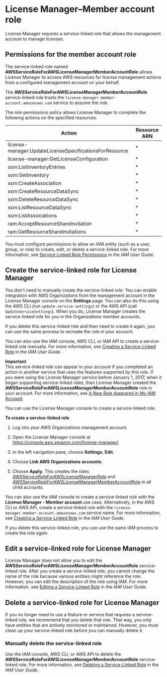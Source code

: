 # License Manager–Member account role<a name="member-role"></a>

License Manager requires a service\-linked role that allows the management account to manage licenses\.

## Permissions for the member account role<a name="service-linked-role-permissions-member"></a>

The service\-linked role named **AWSServiceRoleForAWSLicenseManagerMemberAccountRole** allows License Manager to access AWS resources for license management actions from a configured management account on your behalf\.

The **AWSServiceRoleForAWSLicenseManagerMemberAccountRole** service\-linked role trusts the `license-manager.member-account.amazonaws.com` service to assume the role\.

The role permissions policy allows License Manager to complete the following actions on the specified resources\.


| Action | Resource ARN | 
| --- | --- | 
| license\-manager:UpdateLicenseSpecificationsForResource | \* | 
| license\-manager:GetLicenseConfiguration | \* | 
| ssm:ListInventoryEntries | \* | 
| ssm:GetInventory | \* | 
| ssm:CreateAssociation | \* | 
| ssm:CreateResourceDataSync | \* | 
| ssm:DeleteResourceDataSync | \* | 
| ssm:ListResourceDataSync | \* | 
| ssm:ListAssociations | \* | 
| ram:AcceptResourceShareInvitation | \* | 
| ram:GetResourceShareInvitations | \* | 

You must configure permissions to allow an IAM entity \(such as a user, group, or role\) to create, edit, or delete a service\-linked role\. For more information, see [Service\-Linked Role Permissions](https://docs.aws.amazon.com/IAM/latest/UserGuide/using-service-linked-roles.html#service-linked-role-permissions) in the *IAM User Guide*\.

## Create the service\-linked role for License Manager<a name="create-service-linked-role-member"></a>

You don't need to manually create the service\-linked role\. You can enable integration with AWS Organizations from the management account in the License Manager console on the **Settings** page\. You can also do this using the AWS CLI \(run `update-service-settings`\) or the AWS API \(call `UpdateServiceSettings`\)\. When you do, License Manager creates the service\-linked role for you in the Organizations member accounts\.

If you delete this service\-linked role and then need to create it again, you can use the same process to recreate the role in your account\.

You can also use the IAM console, AWS CLI, or IAM API to create a service\-linked role manually\. For more information, see [Creating a Service\-Linked Role](https://docs.aws.amazon.com/IAM/latest/UserGuide/using-service-linked-roles.html#create-service-linked-role) in the *IAM User Guide*\.

**Important**  
This service\-linked role can appear in your account if you completed an action in another service that uses the features supported by this role\. If you were using the License Manager service before January 1, 2017, when it began supporting service\-linked roles, then License Manager created the **AWSServiceRoleForAWSLicenseManagerMemberAccountRole** role in your account\. For more information, see [A New Role Appeared in My IAM Account](https://docs.aws.amazon.com/IAM/latest/UserGuide/troubleshoot_roles.html#troubleshoot_roles_new-role-appeared)\.

You can use the License Manager console to create a service\-linked role\.

**To create a service\-linked role**

1. Log into your AWS Organizations management account\.

1. Open the License Manager console at [https://console\.aws\.amazon\.com/license\-manager/](https://console.aws.amazon.com/license-manager/)\.

1. In the left navigation pane, choose **Settings**, **Edit**\.

1. Choose **Link AWS Organizations accounts**\.

1. Choose **Apply**\. This creates the roles [AWSServiceRoleForAWSLicenseManagerRole](license-manager-role-core.md) and [AWSServiceRoleForAWSLicenseManagerMemberAccountRole](#member-role) in all child accounts\.

You can also use the IAM console to create a service\-linked role with the **License Manager \- Member account** use case\. Alternatively, in the AWS CLI or AWS API, create a service\-linked role with the `license-manager.member-account.amazonaws.com` service name\. For more information, see [Creating a Service\-Linked Role](https://docs.aws.amazon.com/IAM/latest/UserGuide/using-service-linked-roles.html#create-service-linked-role) in the *IAM User Guide*\. 

If you delete this service\-linked role, you can use the same IAM process to create the role again\.

## Edit a service\-linked role for License Manager<a name="edit-service-linked-role-member"></a>

License Manager does not allow you to edit the **AWSServiceRoleForAWSLicenseManagerMemberAccountRole** service\-linked role\. After you create a service\-linked role, you cannot change the name of the role because various entities might reference the role\. However, you can edit the description of the role using IAM\. For more information, see [Editing a Service\-Linked Role](https://docs.aws.amazon.com/IAM/latest/UserGuide/using-service-linked-roles.html#edit-service-linked-role) in the *IAM User Guide*\.

## Delete a service\-linked role for License Manager<a name="delete-service-linked-role-member"></a>

If you no longer need to use a feature or service that requires a service\-linked role, we recommend that you delete that role\. That way, you only have entities that are actively monitored or maintained\. However, you must clean up your service\-linked role before you can manually delete it\.

### Manually delete the service\-linked role<a name="slr-manual-delete-member"></a>

Use the IAM console, AWS CLI, or AWS API to delete the **AWSServiceRoleForAWSLicenseManagerMemberAccountRole** service\-linked role\. For more information, see [Deleting a Service\-Linked Role](https://docs.aws.amazon.com/IAM/latest/UserGuide/using-service-linked-roles.html#delete-service-linked-role) in the *IAM User Guide*\.